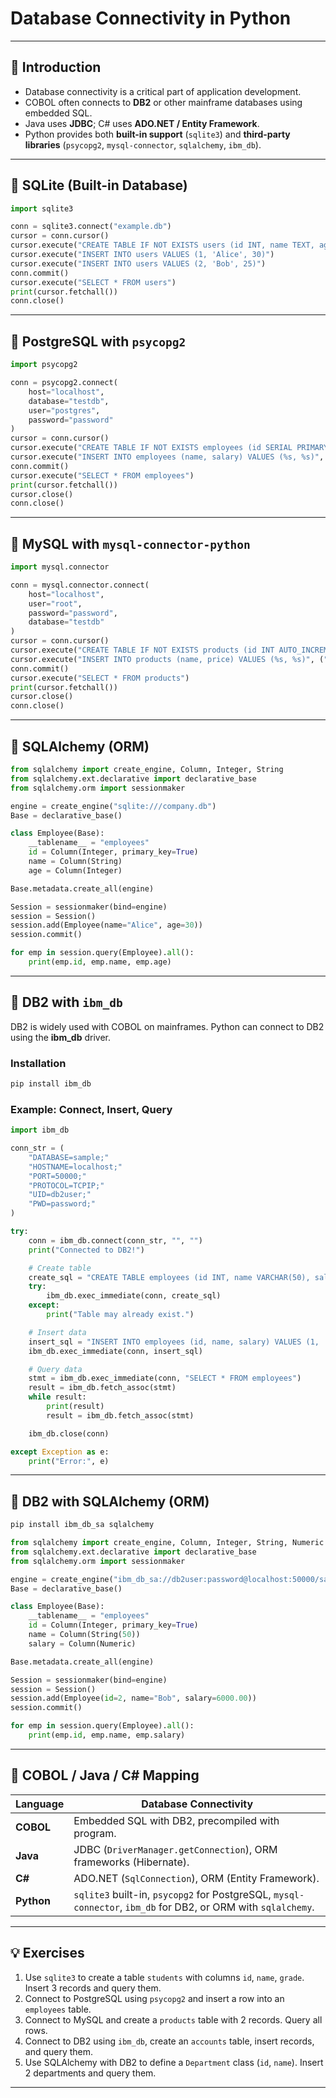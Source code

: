 # Database Connectivity in Python

---

## 🔹 Introduction
- Database connectivity is a critical part of application development.  
- COBOL often connects to **DB2** or other mainframe databases using embedded SQL.  
- Java uses **JDBC**; C# uses **ADO.NET / Entity Framework**.  
- Python provides both **built-in support** (`sqlite3`) and **third-party libraries** (`psycopg2`, `mysql-connector`, `sqlalchemy`, `ibm_db`).  

---

## 🔹 SQLite (Built-in Database)
```python
import sqlite3

conn = sqlite3.connect("example.db")
cursor = conn.cursor()
cursor.execute("CREATE TABLE IF NOT EXISTS users (id INT, name TEXT, age INT)")
cursor.execute("INSERT INTO users VALUES (1, 'Alice', 30)")
cursor.execute("INSERT INTO users VALUES (2, 'Bob', 25)")
conn.commit()
cursor.execute("SELECT * FROM users")
print(cursor.fetchall())
conn.close()
```

---

## 🔹 PostgreSQL with `psycopg2`
```python
import psycopg2

conn = psycopg2.connect(
    host="localhost",
    database="testdb",
    user="postgres",
    password="password"
)
cursor = conn.cursor()
cursor.execute("CREATE TABLE IF NOT EXISTS employees (id SERIAL PRIMARY KEY, name TEXT, salary INT)")
cursor.execute("INSERT INTO employees (name, salary) VALUES (%s, %s)", ("Alice", 5000))
conn.commit()
cursor.execute("SELECT * FROM employees")
print(cursor.fetchall())
cursor.close()
conn.close()
```

---

## 🔹 MySQL with `mysql-connector-python`
```python
import mysql.connector

conn = mysql.connector.connect(
    host="localhost",
    user="root",
    password="password",
    database="testdb"
)
cursor = conn.cursor()
cursor.execute("CREATE TABLE IF NOT EXISTS products (id INT AUTO_INCREMENT PRIMARY KEY, name VARCHAR(50), price DECIMAL(10,2))")
cursor.execute("INSERT INTO products (name, price) VALUES (%s, %s)", ("Laptop", 1200.50))
conn.commit()
cursor.execute("SELECT * FROM products")
print(cursor.fetchall())
cursor.close()
conn.close()
```

---

## 🔹 SQLAlchemy (ORM)
```python
from sqlalchemy import create_engine, Column, Integer, String
from sqlalchemy.ext.declarative import declarative_base
from sqlalchemy.orm import sessionmaker

engine = create_engine("sqlite:///company.db")
Base = declarative_base()

class Employee(Base):
    __tablename__ = "employees"
    id = Column(Integer, primary_key=True)
    name = Column(String)
    age = Column(Integer)

Base.metadata.create_all(engine)

Session = sessionmaker(bind=engine)
session = Session()
session.add(Employee(name="Alice", age=30))
session.commit()

for emp in session.query(Employee).all():
    print(emp.id, emp.name, emp.age)
```

---

## 🔹 DB2 with `ibm_db`
DB2 is widely used with COBOL on mainframes. Python can connect to DB2 using the **ibm_db** driver.

### Installation
```bash
pip install ibm_db
```

### Example: Connect, Insert, Query
```python
import ibm_db

conn_str = (
    "DATABASE=sample;"
    "HOSTNAME=localhost;"
    "PORT=50000;"
    "PROTOCOL=TCPIP;"
    "UID=db2user;"
    "PWD=password;"
)

try:
    conn = ibm_db.connect(conn_str, "", "")
    print("Connected to DB2!")

    # Create table
    create_sql = "CREATE TABLE employees (id INT, name VARCHAR(50), salary DECIMAL(10,2))"
    try:
        ibm_db.exec_immediate(conn, create_sql)
    except:
        print("Table may already exist.")

    # Insert data
    insert_sql = "INSERT INTO employees (id, name, salary) VALUES (1, 'Alice', 5000.00)"
    ibm_db.exec_immediate(conn, insert_sql)

    # Query data
    stmt = ibm_db.exec_immediate(conn, "SELECT * FROM employees")
    result = ibm_db.fetch_assoc(stmt)
    while result:
        print(result)
        result = ibm_db.fetch_assoc(stmt)

    ibm_db.close(conn)

except Exception as e:
    print("Error:", e)
```

---

## 🔹 DB2 with SQLAlchemy (ORM)
```bash
pip install ibm_db_sa sqlalchemy
```

```python
from sqlalchemy import create_engine, Column, Integer, String, Numeric
from sqlalchemy.ext.declarative import declarative_base
from sqlalchemy.orm import sessionmaker

engine = create_engine("ibm_db_sa://db2user:password@localhost:50000/sample")
Base = declarative_base()

class Employee(Base):
    __tablename__ = "employees"
    id = Column(Integer, primary_key=True)
    name = Column(String(50))
    salary = Column(Numeric)

Base.metadata.create_all(engine)

Session = sessionmaker(bind=engine)
session = Session()
session.add(Employee(id=2, name="Bob", salary=6000.00))
session.commit()

for emp in session.query(Employee).all():
    print(emp.id, emp.name, emp.salary)
```

---

## 🔹 COBOL / Java / C# Mapping
| Language | Database Connectivity |
|----------|------------------------|
| **COBOL** | Embedded SQL with DB2, precompiled with program. |
| **Java** | JDBC (`DriverManager.getConnection`), ORM frameworks (Hibernate). |
| **C#** | ADO.NET (`SqlConnection`), ORM (Entity Framework). |
| **Python** | `sqlite3` built-in, `psycopg2` for PostgreSQL, `mysql-connector`, `ibm_db` for DB2, or ORM with `sqlalchemy`. |

---

## 💡 Exercises

1. Use `sqlite3` to create a table `students` with columns `id`, `name`, `grade`. Insert 3 records and query them.  
2. Connect to PostgreSQL using `psycopg2` and insert a row into an `employees` table.  
3. Connect to MySQL and create a `products` table with 2 records. Query all rows.  
4. Connect to DB2 using `ibm_db`, create an `accounts` table, insert records, and query them.  
5. Use SQLAlchemy with DB2 to define a `Department` class (`id`, `name`). Insert 2 departments and query them.  

---

